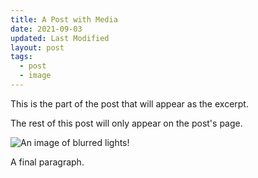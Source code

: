 ```yaml
---
title: A Post with Media
date: 2021-09-03
updated: Last Modified
layout: post
tags:
  - post
  - image
---
```


This is the part of the post that will appear as the excerpt.
<!-- excerpt -->
The rest of this post will only appear on the post's page.

![An image of blurred lights!](https://images.unsplash.com/photo-1638452933982-8fa05063259a?ixlib=rb-1.2.1&ixid=MnwxMjA3fDB8MHxwaG90by1wYWdlfHx8fGVufDB8fHx8&auto=format&fit=crop&w=1770&q=80)

A final paragraph.
